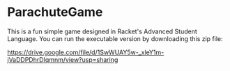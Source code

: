 # ParachuteGame

This is a fun simple game designed in Racket's Advanced Student Language. You can run the executable version by downloading this zip file:

https://drive.google.com/file/d/1SwWUAY5w-_xleY1m-jVaDDPDhrDIqmnm/view?usp=sharing
